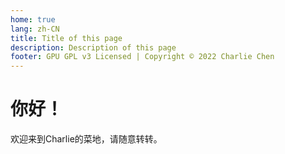 ```yaml
---
home: true
lang: zh-CN
title: Title of this page
description: Description of this page
footer: GPU GPL v3 Licensed | Copyright © 2022 Charlie Chen
---
```

# 你好！

欢迎来到Charlie的菜地，请随意转转。

